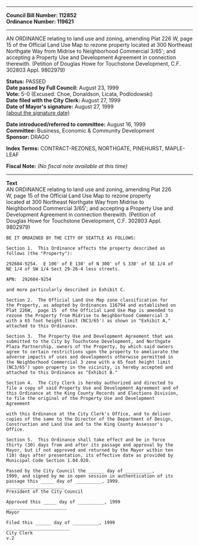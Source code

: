 * * * * *  
  
**Council Bill Number: [](#h0)[](#h2)112852**   
**Ordinance Number: 119621**  
  
* * * * *  
  
AN ORDINANCE relating to land use and zoning, amending Plat 226 W, page 15 of the Official Land Use Map to rezone property located at 300 Northeast Northgate Way from Midrise to Neighborhood Commercial 3/65'; and accepting a Property Use and Development Agreement in connection therewith. (Petition of Douglas Howe for Touchstone Development, C.F. 302803 Appl. 9802979)  
  
**Status:** PASSED   
**Date passed by Full Council:** August 23, 1999   
**Vote:** 5-0 (Excused: Choe, Donaldson, Licata, Podlodowski)   
**Date filed with the City Clerk:** August 27, 1999   
**Date of Mayor's signature:** August 27, 1999   
[(about the signature date)](/~public/approvaldate.htm)   
  
  
**Date introduced/referred to committee:** August 16, 1999   
**Committee:** Business, Economic & Community Development   
**Sponsor:** DRAGO   
  
**Index Terms:** CONTRACT-REZONES, NORTHGATE, PINEHURST, MAPLE-LEAF  
  
**Fiscal Note:** *(No fiscal note available at this time)*  
  
* * * * *  
  
**Text**  
    AN ORDINANCE relating to land use and zoning, amending Plat 226  
    W, page 15 of the Official Land Use Map  to rezone property  
    located at 300 Northeast Northgate Way  from Midrise to  
    Neighborhood Commercial 3/65'; and accepting a Property Use and  
    Development Agreement in connection therewith.  (Petition of  
    Douglas Howe for Touchstone Development,  C.F. 302803 Appl.  
    9802979)  
  
    BE IT ORDAINED BY THE CITY OF SEATTLE AS FOLLOWS:  
  
    Section 1.  This Ordinance affects the property described as  
    follows (the "Property"):  
  
    292604-9254.  E 100' of E 130' of N 300' of S 330' of SE 1/4 of  
    NE 1/4 of SW 1/4 Sect 29-26-4 less streets.  
  
    APN:  292604-9254  
  
    and more particularly described in Exhibit C.  
  
    Section 2.  The Official Land Use Map zone classification for  
    the Property, as adopted by Ordinances 116794 and established on  
    Plat 226W,  page 15  of the Official Land Use Map is amended to  
    rezone the Property from Midrise to Neighborhood Commercial 3  
    with a 65 foot height limit (NC3/65') as shown in "Exhibit A,"  
    attached to this Ordinance.  
  
    Section 3.  The Property Use and Development Agreement that was  
    submitted to the City by Touchstone Development, and Northgate  
    Plaza Partnership, owners of the Property, by which said owners  
    agree to certain restrictions upon the property to ameliorate the  
    adverse impacts of uses and developments otherwise permitted in  
    the Neighborhood Commercial 3 zone with a 65 foot height limit  
    (NC3/65') upon property in the vicinity, is hereby accepted and  
    attached to this Ordinance as "Exhibit B."  
  
    Section 4.  The City Clerk is hereby authorized and directed to  
    file a copy of said Property Use and Development Agreement and of  
    this Ordinance at the King County Records and Elections Division,  
    to file the original of the Property Use and Development  
    Agreement  
  
    with this Ordinance at the City Clerk's Office, and to deliver  
    copies of the same to the Director of the Department of Design,  
    Construction and Land Use and to the King County Assessor's  
    Office.  
  
    Section 5.  This Ordinance shall take effect and be in force  
    thirty (30) days from and after its passage and approval by the  
    Mayor, but if not approved and returned by the Mayor within ten  
    (10) days after presentation, its effective date as provided by  
    Municipal Code Section 1.04.020.  
  
    Passed by the City Council the ______ day of __________,  
    1999, and signed by me in open session in authentication of its  
    passage this _____ day of __________, 1999.  
    ______________________  
    President of the City Council  
  
    Approved this _____ day of __________, 1999  
    _______________________  
    Mayor  
  
    Filed this ______ day of __________, 1999  
    ________________________  
    City Clerk  
    v.2  
